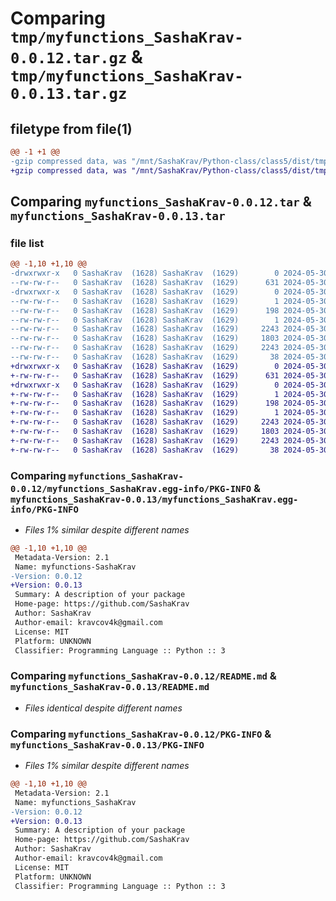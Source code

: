 # Comparing `tmp/myfunctions_SashaKrav-0.0.12.tar.gz` & `tmp/myfunctions_SashaKrav-0.0.13.tar.gz`

## filetype from file(1)

```diff
@@ -1 +1 @@
-gzip compressed data, was "/mnt/SashaKrav/Python-class/class5/dist/tmp1m9gqr14/myfunctions_SashaKrav-0.0.12.tar", last modified: Thu May 30 01:27:30 2024, max compression
+gzip compressed data, was "/mnt/SashaKrav/Python-class/class5/dist/tmpy98_hr9p/myfunctions_SashaKrav-0.0.13.tar", last modified: Thu May 30 01:32:12 2024, max compression
```

## Comparing `myfunctions_SashaKrav-0.0.12.tar` & `myfunctions_SashaKrav-0.0.13.tar`

### file list

```diff
@@ -1,10 +1,10 @@
-drwxrwxr-x   0 SashaKrav  (1628) SashaKrav  (1629)        0 2024-05-30 01:27:30.000000 myfunctions_SashaKrav-0.0.12/
--rw-rw-r--   0 SashaKrav  (1628) SashaKrav  (1629)      631 2024-05-30 01:27:15.000000 myfunctions_SashaKrav-0.0.12/setup.py
-drwxrwxr-x   0 SashaKrav  (1628) SashaKrav  (1629)        0 2024-05-30 01:27:30.000000 myfunctions_SashaKrav-0.0.12/myfunctions_SashaKrav.egg-info/
--rw-rw-r--   0 SashaKrav  (1628) SashaKrav  (1629)        1 2024-05-30 01:27:30.000000 myfunctions_SashaKrav-0.0.12/myfunctions_SashaKrav.egg-info/top_level.txt
--rw-rw-r--   0 SashaKrav  (1628) SashaKrav  (1629)      198 2024-05-30 01:27:30.000000 myfunctions_SashaKrav-0.0.12/myfunctions_SashaKrav.egg-info/SOURCES.txt
--rw-rw-r--   0 SashaKrav  (1628) SashaKrav  (1629)        1 2024-05-30 01:27:30.000000 myfunctions_SashaKrav-0.0.12/myfunctions_SashaKrav.egg-info/dependency_links.txt
--rw-rw-r--   0 SashaKrav  (1628) SashaKrav  (1629)     2243 2024-05-30 01:27:30.000000 myfunctions_SashaKrav-0.0.12/myfunctions_SashaKrav.egg-info/PKG-INFO
--rw-rw-r--   0 SashaKrav  (1628) SashaKrav  (1629)     1803 2024-05-30 01:18:40.000000 myfunctions_SashaKrav-0.0.12/README.md
--rw-rw-r--   0 SashaKrav  (1628) SashaKrav  (1629)     2243 2024-05-30 01:27:30.000000 myfunctions_SashaKrav-0.0.12/PKG-INFO
--rw-rw-r--   0 SashaKrav  (1628) SashaKrav  (1629)       38 2024-05-30 01:27:30.000000 myfunctions_SashaKrav-0.0.12/setup.cfg
+drwxrwxr-x   0 SashaKrav  (1628) SashaKrav  (1629)        0 2024-05-30 01:32:12.000000 myfunctions_SashaKrav-0.0.13/
+-rw-rw-r--   0 SashaKrav  (1628) SashaKrav  (1629)      631 2024-05-30 01:31:55.000000 myfunctions_SashaKrav-0.0.13/setup.py
+drwxrwxr-x   0 SashaKrav  (1628) SashaKrav  (1629)        0 2024-05-30 01:32:12.000000 myfunctions_SashaKrav-0.0.13/myfunctions_SashaKrav.egg-info/
+-rw-rw-r--   0 SashaKrav  (1628) SashaKrav  (1629)        1 2024-05-30 01:32:12.000000 myfunctions_SashaKrav-0.0.13/myfunctions_SashaKrav.egg-info/top_level.txt
+-rw-rw-r--   0 SashaKrav  (1628) SashaKrav  (1629)      198 2024-05-30 01:32:12.000000 myfunctions_SashaKrav-0.0.13/myfunctions_SashaKrav.egg-info/SOURCES.txt
+-rw-rw-r--   0 SashaKrav  (1628) SashaKrav  (1629)        1 2024-05-30 01:32:12.000000 myfunctions_SashaKrav-0.0.13/myfunctions_SashaKrav.egg-info/dependency_links.txt
+-rw-rw-r--   0 SashaKrav  (1628) SashaKrav  (1629)     2243 2024-05-30 01:32:11.000000 myfunctions_SashaKrav-0.0.13/myfunctions_SashaKrav.egg-info/PKG-INFO
+-rw-rw-r--   0 SashaKrav  (1628) SashaKrav  (1629)     1803 2024-05-30 01:18:40.000000 myfunctions_SashaKrav-0.0.13/README.md
+-rw-rw-r--   0 SashaKrav  (1628) SashaKrav  (1629)     2243 2024-05-30 01:32:12.000000 myfunctions_SashaKrav-0.0.13/PKG-INFO
+-rw-rw-r--   0 SashaKrav  (1628) SashaKrav  (1629)       38 2024-05-30 01:32:12.000000 myfunctions_SashaKrav-0.0.13/setup.cfg
```

### Comparing `myfunctions_SashaKrav-0.0.12/myfunctions_SashaKrav.egg-info/PKG-INFO` & `myfunctions_SashaKrav-0.0.13/myfunctions_SashaKrav.egg-info/PKG-INFO`

 * *Files 1% similar despite different names*

```diff
@@ -1,10 +1,10 @@
 Metadata-Version: 2.1
 Name: myfunctions-SashaKrav
-Version: 0.0.12
+Version: 0.0.13
 Summary: A description of your package
 Home-page: https://github.com/SashaKrav
 Author: SashaKrav
 Author-email: kravcov4k@gmail.com
 License: MIT
 Platform: UNKNOWN
 Classifier: Programming Language :: Python :: 3
```

### Comparing `myfunctions_SashaKrav-0.0.12/README.md` & `myfunctions_SashaKrav-0.0.13/README.md`

 * *Files identical despite different names*

### Comparing `myfunctions_SashaKrav-0.0.12/PKG-INFO` & `myfunctions_SashaKrav-0.0.13/PKG-INFO`

 * *Files 1% similar despite different names*

```diff
@@ -1,10 +1,10 @@
 Metadata-Version: 2.1
 Name: myfunctions_SashaKrav
-Version: 0.0.12
+Version: 0.0.13
 Summary: A description of your package
 Home-page: https://github.com/SashaKrav
 Author: SashaKrav
 Author-email: kravcov4k@gmail.com
 License: MIT
 Platform: UNKNOWN
 Classifier: Programming Language :: Python :: 3
```


